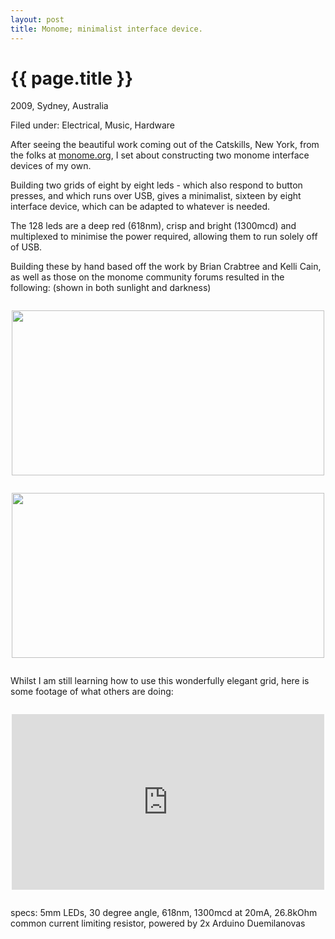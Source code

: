 ```yaml
---
layout: post
title: Monome; minimalist interface device.
---
```


{{ page.title }}
================

<p class="meta">2009, Sydney, Australia</p>
<p class="meta">Filed under: Electrical, Music, Hardware</p>

After seeing the beautiful work coming out of the Catskills, New York, from the folks at [monome.org](http://monome.org), I set about constructing two monome interface devices of my own.

Building two grids of eight by eight leds - which also respond to button presses, and which runs over USB, gives a minimalist, sixteen by eight interface device, which can be adapted to whatever is needed.

The 128 leds are a deep red (618nm), crisp and bright (1300mcd) and multiplexed to minimise the power required, allowing them to run solely off of USB.

Building these by hand based off the work by Brian Crabtree and Kelli Cain, as well as those on the monome community forums resulted in the following: (shown in both sunlight and darkness)

<a href="https://s3.amazonaws.com/github_image_storage/monome.jpg">
<img style="margin: 2em auto; display:block;" src="https://s3.amazonaws.com/github_image_storage/monome.jpg" width="500" height="264" alt="" />
</a>

<a href="https://s3.amazonaws.com/github_image_storage/monome_2.jpg">
<img style="margin: 2em auto; display:block;" src="https://s3.amazonaws.com/github_image_storage/monome_2.jpg" width="500" height="264" alt="" />
</a>

Whilst I am still learning how to use this wonderfully elegant grid, here is some footage of what others are doing:

<iframe src="http://player.vimeo.com/video/31212506?byline=0&amp;portrait=0&amp;color=59a5d1" style="margin:2em auto; display:block;" width="500" height="281" frameborder="0" webkitAllowFullScreen mozallowfullscreen allowFullScreen></iframe>

specs: 5mm LEDs, 30 degree angle, 618nm, 1300mcd at 20mA, 26.8kOhm common current limiting resistor, powered by 2x Arduino Duemilanovas


